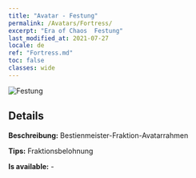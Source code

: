 ```yaml
---
title: "Avatar - Festung"
permalink: /Avatars/Fortress/
excerpt: "Era of Chaos  Festung"
last_modified_at: 2021-07-27
locale: de
ref: "Fortress.md"
toc: false
classes: wide
---
```

 ![Festung](/images/a/avatarFrame_46.png)

## Details

 **Beschreibung:** Bestienmeister-Fraktion-Avatarrahmen 

 **Tips:** Fraktionsbelohnung 

 **Is available:**  - 

